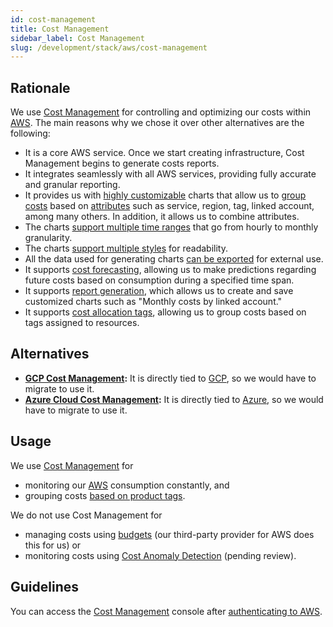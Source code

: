 ```yaml
---
id: cost-management
title: Cost Management
sidebar_label: Cost Management
slug: /development/stack/aws/cost-management
---
```


## Rationale

We use [Cost Management][COST-MANAGEMENT]
for controlling and optimizing our costs
within [AWS][AWS].
The main reasons why we chose it
over other alternatives
are the following:

- It is a core AWS service.
  Once we start creating infrastructure,
  Cost Management begins to generate costs reports.
- It integrates seamlessly with all AWS services,
  providing fully accurate and granular reporting.
- It provides us with
  [highly customizable](https://docs.aws.amazon.com/awsaccountbilling/latest/aboutv2/ce-chart.html)
  charts that allow us
  to [group costs](https://docs.aws.amazon.com/awsaccountbilling/latest/aboutv2/ce-table.html)
  based on [attributes](https://docs.aws.amazon.com/awsaccountbilling/latest/aboutv2/ce-filtering.html)
  such as service, region, tag, linked account,
  among many others.
  In addition,
  it allows us to combine attributes.
- The charts [support multiple time ranges](https://docs.aws.amazon.com/awsaccountbilling/latest/aboutv2/ce-modify.html#ce-timerange)
  that go from hourly to monthly granularity.
- The charts [support multiple styles](https://docs.aws.amazon.com/awsaccountbilling/latest/aboutv2/ce-modify.html#ce-style)
  for readability.
- All the data used for generating charts
  [can be exported](https://docs.aws.amazon.com/awsaccountbilling/latest/aboutv2/ce-table.html)
  for external use.
- It supports
  [cost forecasting](https://docs.aws.amazon.com/awsaccountbilling/latest/aboutv2/ce-forecast.html),
  allowing us to make predictions
  regarding future costs
  based on consumption
  during a specified time span.
- It supports [report generation](https://docs.aws.amazon.com/awsaccountbilling/latest/aboutv2/ce-default-reports.html#ce-cost-usage-reports),
  which allows us to create
  and save customized charts
  such as "Monthly costs by linked account."
- It supports [cost allocation tags](https://docs.aws.amazon.com/awsaccountbilling/latest/aboutv2/cost-alloc-tags.html),
  allowing us to group costs
  based on tags assigned to resources.

## Alternatives

- **[GCP Cost Management](https://cloud.google.com/cost-management):**
  It is directly tied to [GCP](https://cloud.google.com/gcp),
  so we would have to migrate to use it.
- **[Azure Cloud Cost Management](https://azure.microsoft.com/en-us/services/cost-management/):**
  It is directly tied to [Azure](https://azure.microsoft.com/en-us/),
  so we would have to migrate to use it.

## Usage

We use [Cost Management][COST-MANAGEMENT] for

- monitoring our [AWS][AWS] consumption constantly, and
- grouping costs [based on product tags](https://gitlab.com/fluidattacks/product/-/blob/fca78e4277e2cb9f71a5e8de45f67219c64ccf63/.tflint.hcl#L6).

We do not use Cost Management for

- managing costs using [budgets](https://docs.aws.amazon.com/awsaccountbilling/latest/aboutv2/budgets-managing-costs.html)
  (our third-party provider for AWS does this for us) or
- monitoring costs using [Cost Anomaly Detection](https://docs.aws.amazon.com/awsaccountbilling/latest/aboutv2/manage-ad.html)
  (pending review).

## Guidelines

You can access the [Cost Management][COST-MANAGEMENT] console
after [authenticating to AWS](/development/stack/aws#guidelines).

[AWS]: /development/stack/aws/
[COST-MANAGEMENT]: https://aws.amazon.com/aws-cost-management/
